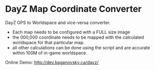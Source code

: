DayZ Map Coordinate Converter
===========================

DayZ GPS to Worldspace and vice-versa converter.

* Each map needs to be configured with a FULL size image
* the 000,000 coordinate needs to be mapped with the calculated worldspace for that particular map.
* all other calculations can be done using the script and are accurate within 100M of in-game worldspace.

Online Demo: http://dev.kaganovsky.ca/dayz/
